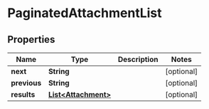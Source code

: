 

# PaginatedAttachmentList


## Properties

Name | Type | Description | Notes
------------ | ------------- | ------------- | -------------
**next** | **String** |  |  [optional]
**previous** | **String** |  |  [optional]
**results** | [**List&lt;Attachment&gt;**](Attachment.md) |  |  [optional]



